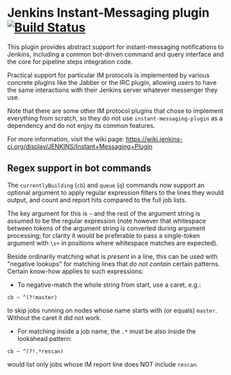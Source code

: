 Jenkins Instant-Messaging plugin [![Build Status](https://ci.jenkins.io/job/Plugins/job/instant-messaging-plugin/job/master/badge/icon)](https://ci.jenkins.io/job/Plugins/job/instant-messaging-plugin/job/master/)
================================

This plugin provides abstract support for instant-messaging notifications
to Jenkins, including a common bot-driven command and query interface
and the core for pipeline steps integration code.

Practical support for particular IM protocols is implemented by various
concrete plugins like the Jabber or the IRC plugin, allowing users to have
the same interactions with their Jenkins server whatever messenger they use.

Note that there are some other IM protocol plugins that chose to implement
everything from scratch, so they do not use `instant-messaging-plugin` as
a dependency and do not enjoy its common features.

For more information, visit the wiki page:
<https://wiki.jenkins-ci.org/display/JENKINS/Instant+Messaging+Plugin>

Regex support in bot commands
-----------------------------

The `currentlyBuilding` (`cb`) and `queue` (`q`) commands now support an
optional argument to apply regular expression filters to the lines they
would output, and count and report hits compared to the full job lists.

The key argument for this is `~` and the rest of the argument string is
assumed to be the regular expression (note however that whitespace between
tokens of the argument string is converted during argument processing;
for clarity it would be preferable to pass a single-token argument with
`\s+` in positions where whitespace matches are expected).

Beside ordinarily matching what is *present* in a line, this can be used
with "negative lookups" for matching lines that *do not contain* certain
patterns. Certain know-how applies to such expressions:

* To negative-match the whole string from start, use a caret, e.g.:

````
cb ~ ^(?!master)
````
to skip jobs running on nodes whose name starts with (or equals) `master`.
Without the caret it did not work.

* For matching inside a job name, the `.*` must be also inside the
lookahead pattern:

````
cb ~ ^(?!.*rescan)
````

would list only jobs whose IM report line does NOT include `rescan`.
